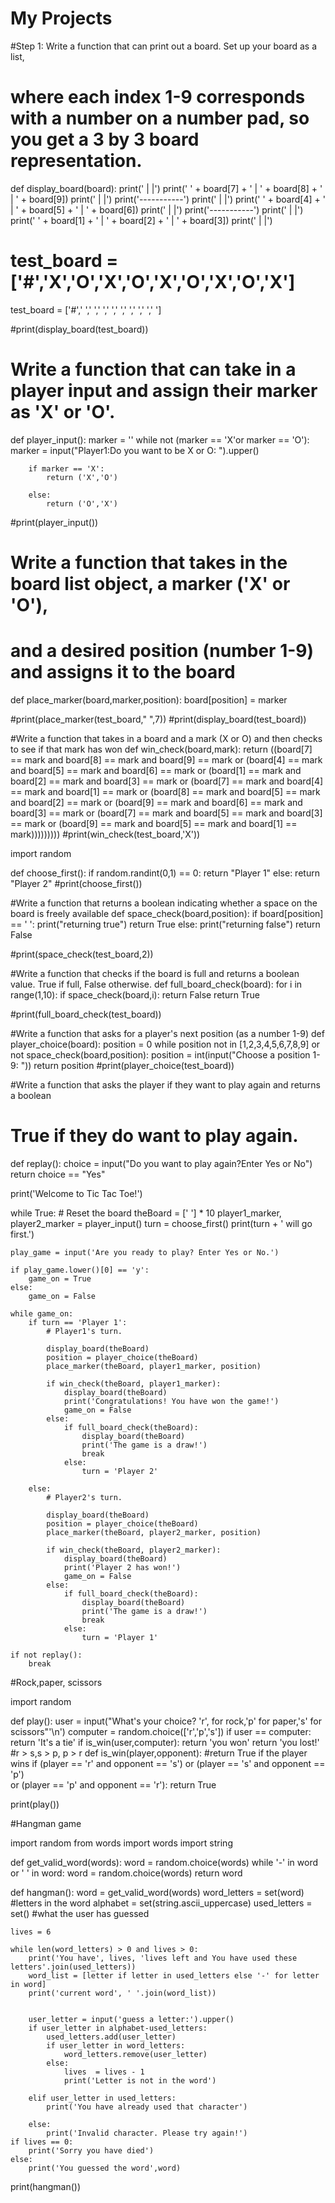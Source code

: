 # My Projects

#Step 1: Write a function that can print out a board. Set up your board as a list,
# where each index 1-9 corresponds with a number on a number pad, so you get a 3 by 3 board representation.

def display_board(board):
    print('   |   |')
    print(' ' + board[7] + ' | ' + board[8] + ' | ' + board[9])
    print('   |   |')
    print('-----------')
    print('   |   |')
    print(' ' + board[4] + ' | ' + board[5] + ' | ' + board[6])
    print('   |   |')
    print('-----------')
    print('   |   |')
    print(' ' + board[1] + ' | ' + board[2] + ' | ' + board[3])
    print('   |   |')
# test_board = ['#','X','O','X','O','X','O','X','O','X']
test_board = ['#',' ',' ',' ',' ',' ',' ',' ',' ',' ']

#print(display_board(test_board))
# Write a function that can take in a player input and assign their marker as 'X' or 'O'.

def player_input():
    marker = ''
    while not (marker == 'X'or marker == 'O'):
        marker = input("Player1:Do you want to be X or O: ").upper()

        if marker == 'X':
            return ('X','O')

        else:
            return ('O','X')

#print(player_input())

# Write a function that takes in the board list object, a marker ('X' or 'O'),
# and a desired position (number 1-9) and assigns it to the board
def place_marker(board,marker,position):
   board[position] = marker


#print(place_marker(test_board," ",7))
#print(display_board(test_board))

#Write a function that takes in a board and a mark (X or O) and then checks to see if that mark has won
def win_check(board,mark):
    return ((board[7] == mark and board[8] == mark and board[9] == mark or
             (board[4] == mark and board[5] == mark and board[6] == mark or
              (board[1] == mark and board[2] == mark and board[3] == mark or
               (board[7] == mark and board[4] == mark and board[1] == mark or
                (board[8] == mark and board[5] == mark and board[2] == mark or
                 (board[9] == mark and board[6] == mark and board[3] == mark or
                  (board[7] == mark and board[5] == mark and board[3] == mark or
                   (board[9] == mark and board[5] == mark and board[1] == mark)))))))))
#print(win_check(test_board,'X'))




import random

def choose_first():
    if random.randint(0,1) == 0:
        return "Player 1"
    else:
        return "Player 2"
#print(choose_first())

#Write a function that returns a boolean indicating whether a space on the board is freely available
def space_check(board,position):
    if board[position] == ' ':
        print("returning true")
        return True
    else:
        print("returning false")
        return False

#print(space_check(test_board,2))

#Write a function that checks if the board is full and returns a boolean value. True if full, False otherwise.
def full_board_check(board):
    for i in range(1,10):
        if space_check(board,i):
            return False
    return True

#print(full_board_check(test_board))

#Write a function that asks for a player's next position (as a number 1-9)
def player_choice(board):
   position = 0
   while position not in [1,2,3,4,5,6,7,8,9] or not space_check(board,position):
       position = int(input("Choose a position 1-9: "))
   return position
#print(player_choice(test_board))

#Write a function that asks the player if they want to play again and returns a boolean
# True if they do want to play again.
def replay():
   choice = input("Do you want to play again?Enter Yes or No")
   return choice == "Yes"


print('Welcome to Tic Tac Toe!')

while True:
    # Reset the board
    theBoard = [' '] * 10
    player1_marker, player2_marker = player_input()
    turn = choose_first()
    print(turn + ' will go first.')

    play_game = input('Are you ready to play? Enter Yes or No.')

    if play_game.lower()[0] == 'y':
        game_on = True
    else:
        game_on = False

    while game_on:
        if turn == 'Player 1':
            # Player1's turn.

            display_board(theBoard)
            position = player_choice(theBoard)
            place_marker(theBoard, player1_marker, position)

            if win_check(theBoard, player1_marker):
                display_board(theBoard)
                print('Congratulations! You have won the game!')
                game_on = False
            else:
                if full_board_check(theBoard):
                    display_board(theBoard)
                    print('The game is a draw!')
                    break
                else:
                    turn = 'Player 2'

        else:
            # Player2's turn.

            display_board(theBoard)
            position = player_choice(theBoard)
            place_marker(theBoard, player2_marker, position)

            if win_check(theBoard, player2_marker):
                display_board(theBoard)
                print('Player 2 has won!')
                game_on = False
            else:
                if full_board_check(theBoard):
                    display_board(theBoard)
                    print('The game is a draw!')
                    break
                else:
                    turn = 'Player 1'

    if not replay():
        break
        

#Rock,paper, scissors

import random

def play():
    user = input("What\'s your choice? 'r', for rock,'p' for paper,'s' for scissors"'\n')
    computer = random.choice(['r','p','s'])
    if user == computer:
        return 'It\'s a tie'
    if is_win(user,computer):
        return 'you won'
    return 'you lost!'
    #r > s,s > p, p > r
def is_win(player,opponent):
    #return True if the player wins
    if (player == 'r' and opponent == 's') or (player == 's' and opponent == 'p') \
        or (player == 'p' and opponent == 'r'):
        return True

print(play())




#Hangman game

import random
from words import words
import string

def get_valid_word(words):
    word = random.choice(words)
    while '-' in word or ' ' in word:
        word = random.choice(words)
    return word

def hangman():
    word = get_valid_word(words)
    word_letters = set(word) #letters in the word
    alphabet = set(string.ascii_uppercase)
    used_letters = set() #what the user has guessed


    lives = 6

    while len(word_letters) > 0 and lives > 0:
        print('You have', lives, 'lives left and You have used these letters'.join(used_letters))
        word_list = [letter if letter in used_letters else '-' for letter in word]
        print('current word', ' '.join(word_list))


        user_letter = input('guess a letter:').upper()
        if user_letter in alphabet-used_letters:
            used_letters.add(user_letter)
            if user_letter in word_letters:
                word_letters.remove(user_letter)
            else:
                lives  = lives - 1
                print('Letter is not in the word')

        elif user_letter in used_letters:
            print('You have already used that character')

        else:
            print('Invalid character. Please try again!')
    if lives == 0:
        print('Sorry you have died')
    else:
        print('You guessed the word',word)

print(hangman())
